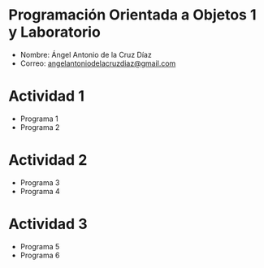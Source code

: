 # Programación Orientada a Objetos 1 y Laboratorio

- Nombre: Ángel Antonio de la Cruz Díaz
- Correo: angelantoniodelacruzdiaz@gmail.com

# Actividad 1
- Programa 1
- Programa 2

# Actividad 2
- Programa 3
- Programa 4

# Actividad 3
- Programa 5
- Programa 6